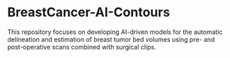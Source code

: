 # BreastCancer-AI-Contours
This repository focuses on developing AI-driven models for the automatic delineation and estimation of breast tumor bed volumes using pre- and post-operative scans combined with surgical clips. 
